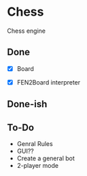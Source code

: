 # Chess
Chess engine

## Done

- [x]  Board
- [x]  FEN2Board interpreter


## Done-ish

## To-Do
* Genral Rules
* GUI??
* Create a general bot
* 2-player mode
